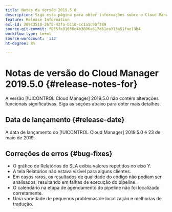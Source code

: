 ```yaml
---
title: Notas da versão 2019.5.0
description: Siga esta página para obter informações sobre o Cloud Manager 2019.5.0.
feature: Release Information
exl-id: 209c3510-26f5-42fa-b11d-cc1a1c9bf389
source-git-commit: f855fa91656e4b3806a617d61ea313a51fae13b4
workflow-type: tm+mt
source-wordcount: '112'
ht-degree: 8%

---
```


# Notas de versão do Cloud Manager 2019.5.0 {#release-notes-for}

A versão [!UICONTROL Cloud Manager] 2019.5.0 não contém alterações funcionais significativas. Siga as seções abaixo para obter mais detalhes.

## Data de lançamento {#release-date}

A data de lançamento do [!UICONTROL Cloud Manager] 2019.5.0 é 23 de maio de 2019.


## Correções de erros {#bug-fixes}

* O gráfico de Relatórios do SLA exibia valores repetidos no eixo Y.
* A tela Relatórios não estava visível para alguns clientes.
* Em casos raros, os resultados de qualidade do código não podiam ser analisados, resultando em falhas de execução do pipeline.
* O calendário na etapa de agendamento do pipeline não foi localizado corretamente.
* Uma variedade de pequenos problemas de localização e melhorias de tradução.
